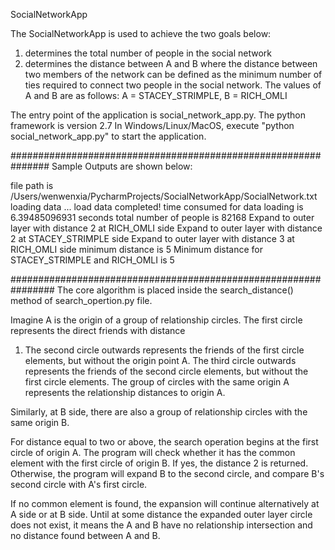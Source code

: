 SocialNetworkApp

The SocialNetworkApp is used to achieve the two goals below:
1.	determines the total number of people in the social network
2.	determines the distance between A and B where the distance between two members of the network can be defined as the
    minimum number of ties required to connect two people in the social network. The values of A and B are as follows:
    A = STACEY_STRIMPLE, B = RICH_OMLI

The entry point of the application is social_network_app.py. The python framework is version 2.7
In Windows/Linux/MacOS, execute "python social_network_app.py" to start the application.

###############################################################
Sample Outputs are shown below:

file path is /Users/wenwenxia/PycharmProjects/SocialNetworkApp/SocialNetwork.txt
loading data ...
load data completed!
time consumed for data loading is 6.39485096931 seconds
total number of people is 82168
Expand to outer layer with distance 2 at RICH_OMLI side
Expand to outer layer with distance 2 at STACEY_STRIMPLE side
Expand to outer layer with distance 3 at RICH_OMLI side
minimum distance is 5
Minimum distance for STACEY_STRIMPLE and RICH_OMLI is 5

################################################################
The core algorithm is placed inside the search_distance() method of search_opertion.py file.

Imagine A is the origin of a group of relationship circles. The first circle represents the direct friends with distance
1. The second circle outwards represents the friends of the first circle elements, but without the origin point A.
The third circle outwards represents the friends of the second circle elements, but without the first circle elements.
The group of circles with the same origin A represents the relationship distances to origin A.

Similarly, at B side, there are also a group of relationship circles with the same origin B.

For distance equal to two or above, the search operation begins at the first circle of origin A. The program will check
whether it has the common element with the first circle of origin B. If yes, the distance 2 is returned. Otherwise, the
program will expand B to the second circle, and compare B's second circle with A's first circle. 

If no common element is found, the expansion will continue alternatively at A side or at B side. Until at some distance
the expanded outer layer circle does not exist, it means the A and B have no relationship intersection and no distance
found between A and B.

